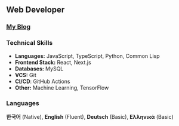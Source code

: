 ## Web Developer

### [My Blog](https://hwahyeon-blog.vercel.app/)

### Technical Skills
- **Languages:** JavaScript, TypeScript, Python, Common Lisp
- **Frontend Stack:** React, Next.js
- **Databases:** MySQL
- **VCS:** Git
- **CI/CD**: GitHub Actions
- **Other:** Machine Learning, TensorFlow

### Languages
**한국어** (Native), **English** (Fluent), **Deutsch** (Basic), **Ελληνικά** (Basic)

<!--
- **Backend Stack:** NodeJS, Express
 MongoDB
**CI/CD:** GitHub Actions
 
### Sites
[![Blog](https://img.shields.io/badge/My_blog-000000?style=flat-square&logo=next.js&logoColor=white)](https://hwahyeon-blog.vercel.app/)

[![My npm](https://skillicons.dev/icons?i=#npm&perline=7)](https://www.npmjs.com/~hwahyeon)
[![My CodePen](https://skillicons.dev/icons?i=#codepen&perline=7)](https://codepen.io/hwahyeon)
[![My Blog](https://skillicons.dev/icons?i=nextjs&perline=7)](https://hwahyeon-blog.vercel.app/)

**Programming Languages:**

[![My Skills](https://skillicons.dev/icons?i=js,ts,python,r&perline=7)](https://skillicons.dev)

**Frontend Stack:**

[![My Skills](https://skillicons.dev/icons?i=react,nextjs,sass,materialui&perline=7)](https://skillicons.dev)

**Databases:**

[![My Skills](https://skillicons.dev/icons?i=mysql&perline=7)](https://skillicons.dev)

**VCS:**

[![My Skills](https://skillicons.dev/icons?i=github,bitbucket&perline=7)](https://skillicons.dev)

**Other:** Machine Learning, TensorFlow

[![My Skills](https://skillicons.dev/icons?i=tensorflow&perline=7)](https://skillicons.dev)

**Deploy**

[![My Skills](https://skillicons.dev/icons?i=babel,figma,firebase,gatsby,graphql,gulp,nestjs,netlify,nodejs,npm,postman,redux,vercel,vite,webpack,windicss,ai&perline=7)](https://skillicons.dev)

[![Codewars](https://img.shields.io/badge/My_Codewars-B1361E?style=flat-square&logo=Codewars&logoColor=white)](https://www.codewars.com/users/hwahyeon)

<img align="left" src="https://github-readme-stats.vercel.app/api?username=hwahyeon&theme=gruvbox_light&hide_border=true&count_private=true&show_icons=false&custom_title=GitHub%20Stats😊"/>
[![Medium](https://img.shields.io/badge/My_Medium-000000?style=flat-square&logo=Medium&logoColor=white)](https://medium.com/@hwahyeon.dev)
Machine Learning
Recoil

**hwahyeon/hwahyeon** is a ✨ _special_ ✨ repository because its `README.md` (this file) appears on your GitHub profile.

Here are some ideas to get you started:

- 🔭 I’m currently working on ...
- 🌱 I’m currently learning ...
- 👯 I’m looking to collaborate on ...
- 🤔 I’m looking for help with ...
- 💬 Ask me about ...
- 📫 How to reach me: ...
- 😄 Pronouns: ...
- ⚡ Fun fact: ...
-->
